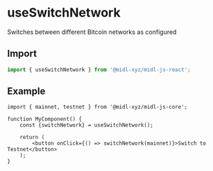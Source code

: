 # useSwitchNetwork

Switches between different Bitcoin networks as configured

## Import

```ts
import { useSwitchNetwork } from '@midl-xyz/midl-js-react';
```

## Example

```tsx
import { mainnet, testnet } from '@midl-xyz/midl-js-core';

function MyComponent() {
    const {switchNetwork} = useSwitchNetwork();

    return (
        <button onClick={() => switchNetwork(mainnet)}>Switch to Testnet</button>
    );
}
```


